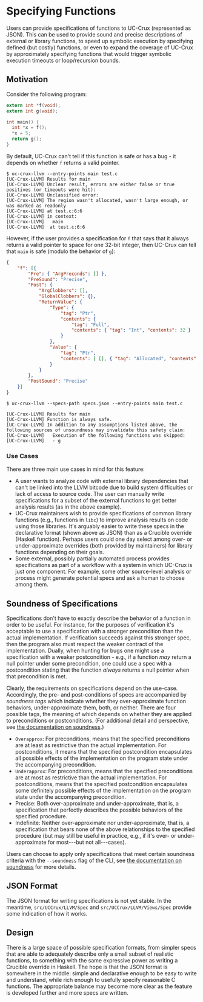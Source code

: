 # Specifying Functions

Users can provide specifications of functions to UC-Crux (represented as JSON).
This can be used to provide sound and precise descriptions of external or
library functions, to speed up symbolic execution by specifying defined (but
costly) functions, or even to expand the coverage of UC-Crux by approximately
specifying functions that would trigger symbolic execution timeouts or
loop/recursion bounds.

## Motivation

Consider the following program:
```c
extern int *f(void);
extern int g(void);

int main() {
  int *x = f();
  *x = 5;
  return g();
}
```
By default, UC-Crux can't tell if this function is safe or has a bug - it
depends on whether `f` returns a valid pointer.
```
$ uc-crux-llvm --entry-points main test.c
[UC-Crux-LLVM] Results for main
[UC-Crux-LLVM] Unclear result, errors are either false or true positives (or timeouts were hit):
[UC-Crux-LLVM] Unclassified error:
[UC-Crux-LLVM] The region wasn't allocated, wasn't large enough, or was marked as readonly
[UC-Crux-LLVM] at test.c:6:6
[UC-Crux-LLVM] in context:
[UC-Crux-LLVM]   main
[UC-Crux-LLVM]  at test.c:6:6
```
However, if the user provides a specification for `f` that says that it always
returns a valid pointer to space for one 32-bit integer, then UC-Crux can tell
that `main` is safe (modulo the behavior of `g`):
```json
{
    "f": [{
        "Pre": { "ArgPreconds": [] },
        "PreSound": "Precise",
        "Post": {
            "ArgClobbers": [],
            "GlobalClobbers": {},
            "ReturnValue": {
                "Type": {
                    "tag": "Ptr",
                    "contents": {
                        "tag": "Full",
                        "contents": { "tag": "Int", "contents": 32 }
                    }
                },
                "Value": {
                    "tag": "Ptr",
                    "contents": [ [], { "tag": "Allocated", "contents": 1 } ]
                }
            }
        },
        "PostSound": "Precise"
    }]
}
```
```
$ uc-crux-llvm --specs-path specs.json --entry-points main test.c

[UC-Crux-LLVM] Results for main
[UC-Crux-LLVM] Function is always safe.
[UC-Crux-LLVM] In addition to any assumptions listed above, the following sources of unsoundness may invalidate this safety claim:
[UC-Crux-LLVM]   Execution of the following functions was skipped:
[UC-Crux-LLVM]   - g
```

### Use Cases

There are three main use cases in mind for this feature:

- A user wants to analyze code with external library dependencies that can't be
  linked into the LLVM bitcode due to build system difficulties or lack of
  access to source code. The user can manually write specifications for a subset
  of the external functions to get better analysis results (as in the above
  example).
- UC-Crux maintainers wish to provide specifications of common library functions
  (e.g., functions in `libc`) to improve analysis results on code using those
  libraries. It's arguably easier to write these specs in the declarative format
  (shown above as JSON) than as a Crucible override (Haskell function).
  Perhaps users could one day select among over- or under-approximate overrides
  (both provided by maintainers) for library functions depending on their goals.
- Some external, possibly partially automated process provides specifications as
  part of a workflow with a system in which UC-Crux is just one component.
  For example, some other source-level analysis or process might generate
  potential specs and ask a human to choose among them.

## Soundness of Specifications

Specifications don't have to exactly describe the behavior of a function in
order to be useful. For instance, for the purposes of verification it's
acceptable to use a specification with a stronger precondition than the actual
implementation. If verification succeeds against this stronger spec, then the
program also must respect the weaker contract of the implementation. Dually,
when hunting for bugs one might use a specification with a weaker
postcondition - e.g., if a function *may* return a null pointer under some
precondition, one could use a spec with a postcondition stating that the
function *always* returns a null pointer when that precondition is met.

Clearly, the requirements on specifications depend on the use-case. Accordingly,
the pre- and post-conditions of specs are accompanied by *soundness tags* which
indicate whether they over-approximate function behaviors, under-approximate
them, both, or neither. There are four possible tags, the meaning of which
depends on whether they are applied to preconditions or postconditions. (For
additional detail and perspective, see [the documentation on
soundness](./soundness.md).)

- `Overapprox`: For preconditions, means that the specified preconditions are at
  least as restrictive than the actual implementation. For postconditions, it
  means that the specified postcondition encapsulates all possible effects of
  the implementation on the program state under the accompanying precondition.
- `Underapprox`: For preconditions, means that the specified preconditions are
  at most as restrictive than the actual implementation. For postconditions,
  means that the specified postcondition encapsulates some definitely possible
  effects of the implementation on the program state under the accompanying
  precondition.
- Precise: Both over-approximate and under-approximate, that is, a specification
  that perfectly describes the possible behaviors of the specified procedure.
- Indefinite: Neither over-approximate nor under-approximate, that is, a
  specification that bears none of the above relationships to the specified
  procedure (but may still be useful in practice, e.g., if it's over- or
  under-approximate for most---but not all---cases).

Users can choose to apply only specifications that meet certain soundness
criteria with the `--soundness` flag of the CLI, see [the documentation on
soundness](./soundness.md) for more details.

## JSON Format

The JSON format for writing specifications is not yet stable. In the meantime,
`src/UCCrux/LLVM/Spec` and `src/UCCrux/LLVM/Views/Spec` provide some indication
of how it works.

## Design

There is a large space of possible specification formats, from simpler specs
that are able to adequately describe only a small subset of realistic functions,
to something with the same expressive power as writing a Crucible override in
Haskell. The hope is that the JSON format is somewhere in the middle: simple and
declarative enough to be easy to write and understand, while rich enough to
usefully specify reasonable C functions. The appropriate balance may become more
clear as the feature is developed further and more specs are written.
